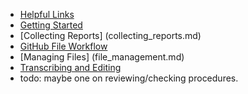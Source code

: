 

* [Helpful Links](helpful_links.md)
* [Getting Started](getting_started.md)
* [Collecting Reports] (collecting_reports.md)
* [GitHub File Workflow](workflow.md)
* [Managing Files] (file_management.md)
* [Transcribing and Editing](transcribing_editing.md)
* todo: maybe one on reviewing/checking procedures.

